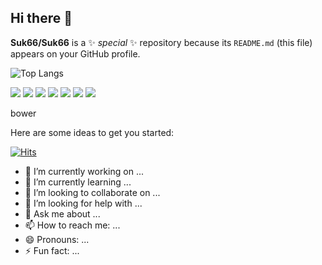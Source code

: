 ## Hi there 👋
**Suk66/Suk66** is a ✨ _special_ ✨ repository because its `README.md` (this file) appears on your GitHub profile.

![Top Langs](https://github-readme-stats.vercel.app/api/top-langs/?username=Suk66&layout=compact&theme=radical)

<p>
<img src="https://img.shields.io/badge/html5-%23E34F26.svg?&style=for-the-badge&logo=html5&logoColor=tomato" />
<img src="https://img.shields.io/badge/css3-%231572B6.svg?&style=for-the-badge&logo=css3&logoColor=orange" />
<img src="https://img.shields.io/badge/javascript-%23F7DF1E.svg?&style=for-the-badge&logo=javascript&logoColor=black" />

<img src="https://img.shields.io/badge/python-%233776AB.svg?&style=for-the-badge&logo=python&logoColor=blue" />  

<img src="https://img.shields.io/badge/slack-%234A154B.svg?&style=for-the-badge&logo=slack&logoColor=yellow" />

<img src="https://img.shields.io/badge/java-%23007396.svg?&style=for-the-badge&logo=java&logoColor=white" />

<img src="https://img.shields.io/badge/github-%23181717.svg?&style=for-the-badge&logo=github&logoColor=white" />

</p>

bower

Here are some ideas to get you started:


[![Hits](https://hits.seeyoufarm.com/api/count/incr/badge.svg?url=https%3A%2F%2Fgithub.com%2FSuk66%2Fhit-counter&count_bg=%23C953CF&title_bg=%23555555&icon=bower.svg&icon_color=%2308BCDF&title=hits&edge_flat=false)](https://hits.seeyoufarm.com)





- 🔭 I’m currently working on ...
- 🌱 I’m currently learning ...
- 👯 I’m looking to collaborate on ...
- 🤔 I’m looking for help with ...
- 💬 Ask me about ...
- 📫 How to reach me: ...
- 😄 Pronouns: ...
- ⚡ Fun fact: ...


